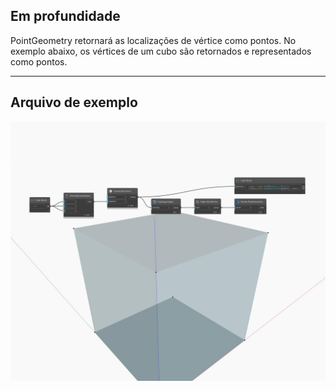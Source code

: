 ## Em profundidade
PointGeometry retornará as localizações de vértice como pontos. No exemplo abaixo, os vértices de um cubo são retornados e representados como pontos.
___
## Arquivo de exemplo

![PointGeometry](./Autodesk.DesignScript.Geometry.Vertex.PointGeometry_img.jpg)

